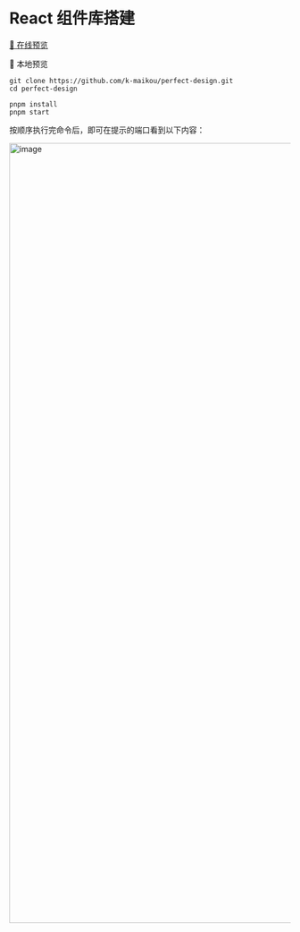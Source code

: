 # React 组件库搭建

[🚀 在线预览](https://k-maikou.github.io/perfect-design)

🚆 本地预览

```
git clone https://github.com/k-maikou/perfect-design.git
cd perfect-design

pnpm install
pnpm start
```

按顺序执行完命令后，即可在提示的端口看到以下内容：

<img width="1394" alt="image" src="https://user-images.githubusercontent.com/55917074/220271167-6f2dde4a-7fd1-473a-9b95-6e237b82802e.png">

